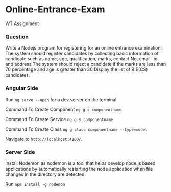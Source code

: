 # Online-Entrance-Exam
WT Assignment

### Question

Write a Nodejs program for registering for an online entrance examination:
The system should register candidates by collecting basic information of candidate such as name, age, qualification, marks, contact No, email- id and address
The system should reject a candidate if the marks are less than 70 percentage and age is greater than 30
Display the list of B.E(CS) candidates.

### Angular Side

Run `ng serve --open` for a dev server on the terminal. 

Command To Create Component `ng g c componentname`

Command To Create Service `ng g s componentname`

Command To Create Class `ng g class componentname --type=model`

Navigate to `http://localhost:4200/`.

### Server Side

Install Nodemon as nodemon is a tool that helps develop node.js based applications by automatically restarting the node application when file changes in the directory are detected.


Run `npm install -g nodemon`

